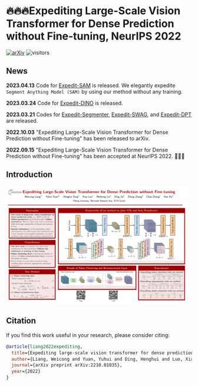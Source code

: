 # 🔥🔥🔥Expediting Large-Scale Vision Transformer for Dense Prediction without Fine-tuning, NeurIPS 2022

[![arXiv](https://img.shields.io/badge/arXiv-Paper-<COLOR>.svg)](https://arxiv.org/abs/2210.01035)
![visitors](https://visitor-badge.glitch.me/badge?page_id=Expedit-LargeScale-Vision-Transformer&left_color=blue&right_color=green)

## News

**2023.04.13** Code for [Expedit-SAM](https://github.com/Expedit-LargeScale-Vision-Transformer/Expedit-SAM) is released. We elegantly expedite `Segment Anything Model (SAM)` by using our method without any training.

**2023.03.24** Code for [Expedit-DINO](https://github.com/Expedit-LargeScale-Vision-Transformer/Expedit-DINO) is released.

**2023.03.21** Codes for [Expedit-Segmenter](https://github.com/Expedit-LargeScale-Vision-Transformer/Expedit-Segmenter), [Expedit-SWAG](https://github.com/Expedit-LargeScale-Vision-Transformer/Expedit-SWAG), and [Expedit-DPT](https://github.com/Expedit-LargeScale-Vision-Transformer/Expedit-DPT) are released.

**2022.10.03** "Expediting Large-Scale Vision Transformer for Dense Prediction without Fine-tuning" has been released to arXiv. 

**2022.09.15** "Expediting Large-Scale Vision Transformer for Dense Prediction without Fine-tuning" has been accepted at NeurIPS 2022. 🎉🎉🎉


## Introduction

![poster](profile/nips_poster.png)

## Citation
If you find this work useful in your research, please consider citing:
```bibtex
@article{liang2022expediting,
  title={Expediting large-scale vision transformer for dense prediction without fine-tuning},
  author={Liang, Weicong and Yuan, Yuhui and Ding, Henghui and Luo, Xiao and Lin, Weihong and Jia, Ding and Zhang, Zheng and Zhang, Chao and Hu, Han},
  journal={arXiv preprint arXiv:2210.01035},
  year={2022}
}
```


